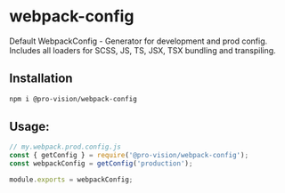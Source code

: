 # webpack-config

Default WebpackConfig - Generator for development and prod config. Includes all loaders for SCSS, JS, TS, JSX, TSX bundling and transpiling.

## Installation

```sh
npm i @pro-vision/webpack-config
```


## Usage:

```js
// my.webpack.prod.config.js
const { getConfig } = require('@pro-vision/webpack-config');
const webpackConfig = getConfig('production');

module.exports = webpackConfig;
```
